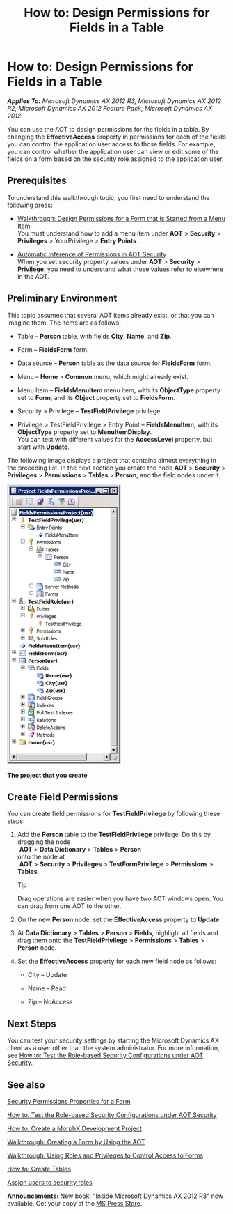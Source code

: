 ﻿---
title: 'How to: Design Permissions for Fields in a Table'
TOCTitle: 'How to: Design Permissions for Fields in a Table'
ms:assetid: 7dc11486-5cb6-4270-b986-8e8cb058645f
ms:mtpsurl: https://msdn.microsoft.com/en-us/library/Hh272122(v=AX.60)
ms:contentKeyID: 36536819
ms.date: 05/18/2015
mtps_version: v=AX.60
---

# How to: Design Permissions for Fields in a Table 


_**Applies To:** Microsoft Dynamics AX 2012 R3, Microsoft Dynamics AX 2012 R2, Microsoft Dynamics AX 2012 Feature Pack, Microsoft Dynamics AX 2012_

You can use the AOT to design permissions for the fields in a table. By changing the **EffectiveAccess** property in permissions for each of the fields you can control the application user access to those fields. For example, you can control whether the application user can view or edit some of the fields on a form based on the security role assigned to the application user.

## Prerequisites

To understand this walkthrough topic, you first need to understand the following areas:

  - [Walkthrough: Design Permissions for a Form that is Started from a Menu Item](walkthrough-design-permissions-for-a-form-that-is-started-from-a-menu-item.md)   
    You must understand how to add a menu item under **AOT** \> **Security** \> **Privileges** \> YourPrivilege \> **Entry Points**.

  - [Automatic Inference of Permissions in AOT Security](automatic-inference-of-permissions-in-aot-security.md)   
    When you set security property values under **AOT** \> **Security** \> **Privilege**, you need to understand what those values refer to elsewhere in the AOT.

## Preliminary Environment

This topic assumes that several AOT items already exist, or that you can imagine them. The items are as follows:

  - Table – **Person** table, with fields **City**, **Name**, and **Zip**.

  - Form – **FieldsForm** form.

  - Data source – **Person** table as the data source for **FieldsForm** form.

  - Menu – **Home** \> **Common** menu, which might already exist.

  - Menu Item – **FieldsMenuItem** menu item, with its **ObjectType** property set to **Form**, and its **Object** property set to **FieldsForm**.

  - Security \> Privilege – **TestFieldPrivilege** privilege.

  - Privilege \> TestFieldPrivilege \> Entry Point – **FieldsMenuItem**, with its **ObjectType** property set to **MenuItemDisplay**.  
    You can test with different values for the **AccessLevel** property, but start with **Update**.

The following image displays a project that contains almost everything in the preceding list. In the next section you create the node **AOT** \> **Security** \> **Privileges** \> **Permissions** \> **Tables** \> **Person**, and the field nodes under it.

![AOTSecurityFieldsPermProject](images/Hh272122.AOTSecurityFieldsPermProject(en-us,AX.60).jpg "AOTSecurityFieldsPermProject")

**The project that you create**

## Create Field Permissions

You can create field permissions for **TestFieldPrivilege** by following these steps:

1.    
    Add the **Person** table to the **TestFieldPrivilege** privilege. Do this by dragging the node  
     **AOT** \> **Data Dictionary** \> **Tables** \> **Person**   
    onto the node at  
     **AOT** \> **Security** \> **Privileges** \> **TestFormPrivilege** \> **Permissions** \> **Tables**.
    

     > [!TIP]
     > <P>Drag operations are easier when you have two AOT windows open. You can drag from one AOT to the other.</P>



2.  On the new **Person** node, set the **EffectiveAccess** property to **Update**.

3.  At **Data Dictionary** \> **Tables** \> **Person** \> **Fields**, highlight all fields and drag them onto the **TestFieldPrivilege** \> **Permissions** \> **Tables** \> **Person** node.

4.  Set the **EffectiveAccess** property for each new field node as follows:
    
      - City – Update
    
      - Name – Read
    
      - Zip – NoAccess

## Next Steps

You can test your security settings by starting the Microsoft Dynamics AX client as a user other than the system administrator. For more information, see [How to: Test the Role-based Security Configurations under AOT Security](how-to-test-the-role-based-security-configurations-under-aot-security.md).

## See also

[Security Permissions Properties for a Form](security-permissions-properties-for-a-form.md)

[How to: Test the Role-based Security Configurations under AOT Security](how-to-test-the-role-based-security-configurations-under-aot-security.md)

[How to: Create a MorphX Development Project](how-to-create-a-morphx-development-project.md)

[Walkthrough: Creating a Form by Using the AOT](walkthrough-creating-a-form-by-using-the-aot.md)

[Walkthrough: Using Roles and Privileges to Control Access to Forms](walkthrough-using-roles-and-privileges-to-control-access-to-forms.md)

[How to: Create Tables](how-to-create-tables.md)

[Assign users to security roles](https://msdn.microsoft.com/en-us/library/gg751367\(v=ax.60\))

  
**Announcements:** New book: "Inside Microsoft Dynamics AX 2012 R3" now available. Get your copy at the [MS Press Store](https://www.microsoftpressstore.com/store/inside-microsoft-dynamics-ax-2012-r3-9780735685109).

